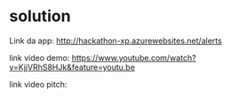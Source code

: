 # solution

Link da app:
http://hackathon-xp.azurewebsites.net/alerts

link video demo:
https://www.youtube.com/watch?v=KjjVRhS8HJk&feature=youtu.be

link video pitch:
